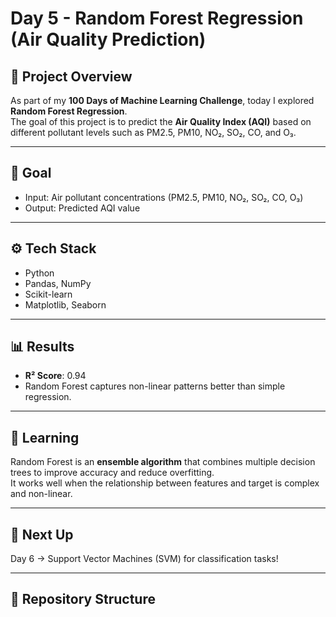 # Day 5 - Random Forest Regression (Air Quality Prediction)

## 📌 Project Overview
As part of my **100 Days of Machine Learning Challenge**, today I explored **Random Forest Regression**.  
The goal of this project is to predict the **Air Quality Index (AQI)** based on different pollutant levels such as PM2.5, PM10, NO₂, SO₂, CO, and O₃.

---

## 🎯 Goal
- Input: Air pollutant concentrations (PM2.5, PM10, NO₂, SO₂, CO, O₃)
- Output: Predicted AQI value

---

## ⚙️ Tech Stack
- Python
- Pandas, NumPy
- Scikit-learn
- Matplotlib, Seaborn

---

## 📊 Results
- **R² Score**: 0.94  
- Random Forest captures non-linear patterns better than simple regression.

---

## 🧠 Learning
Random Forest is an **ensemble algorithm** that combines multiple decision trees to improve accuracy and reduce overfitting.  
It works well when the relationship between features and target is complex and non-linear.

---

## 🚀 Next Up
Day 6 → Support Vector Machines (SVM) for classification tasks!

---

## 📂 Repository Structure
